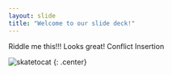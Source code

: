 ```yaml
---
layout: slide
title: "Welcome to our slide deck!"
---
```


Riddle me this!!! Looks great! Conflict Insertion

![skatetocat](https://octodex.github.com/images/riddlocat.png)
{: .center}
